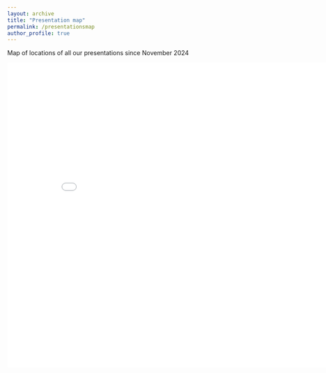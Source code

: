 ```yaml
---
layout: archive
title: "Presentation map"
permalink: /presentationsmap
author_profile: true
---
```


Map of locations of all our presentations since November 2024

<iframe src="/talkmap/map.html" height="700" width="850" style="border:none;"></iframe>